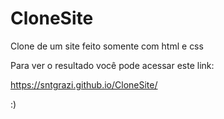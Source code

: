 # CloneSite
Clone de um site feito somente com html e css

Para ver o resultado você pode acessar este link:

https://sntgrazi.github.io/CloneSite/

:)
